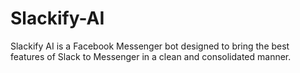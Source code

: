 # Slackify-AI

Slackify AI is a Facebook Messenger bot designed to bring the best features of Slack to Messenger in a clean and consolidated manner.